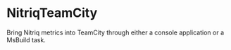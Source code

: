 NitriqTeamCity
==============

Bring Nitriq metrics into TeamCity through either a console application or a MsBuild task.